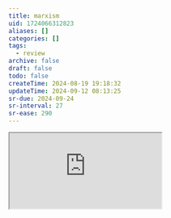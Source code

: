 ```yaml
---
title: marxism
uid: 1724066312823
aliases: []
categories: []
tags:
  - review
archive: false
draft: false
todo: false
createTime: 2024-08-19 19:18:32
updateTime: 2024-09-12 08:13:25
sr-due: 2024-09-24
sr-interval: 27
sr-ease: 290
---
```


<iframe
  class="iframe_full"
  src="https://dict.youdao.com/result?word=marxism&lang=en"
>
</iframe>
